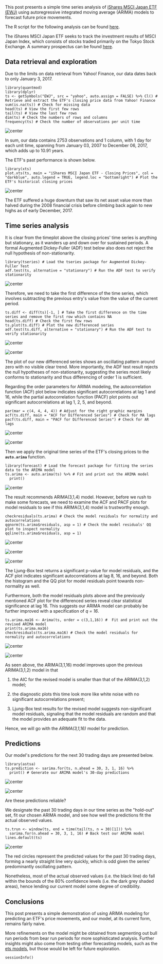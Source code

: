 This post presents a simple time series analysis of [iShares MSCI Japan ETF (EWJ)](https://www.ishares.com/us/products/239665/ishares-msci-japan-etf) using autoregressive integrated moving average (ARIMA) models to forecast future price movements.

The R script for the following analysis can be found [here](http://roywangtw.github.io/files/2017-12-07-Forecasting-Price-Movements-of-iShares-MSCI-Japan-ETF.nb.html).

The iShares MSCI Japan ETF seeks to track the investment results of MSCI Japan Index, which consists of stocks traded primarily on the Tokyo Stock Exchange. A summary prospectus can be found [here](https://www.ishares.com/us/library/stream-document?stream=reg&product=WEBXJPY&shareClass=NA&documentId=925856~926146~926374~1180074~1242907&iframeUrlOverride=%2Fus%2Fliterature%2Fsummary-prospectus%2Fsp-ishares-msci-japan-etf-8-31.pdf).

## Data retrieval and exploration

Due to the limits on data retrieval from Yahoo! Finance, our data dates back to only January 3, 2017.

```
library(quantmod) 
library(dplyr) 
ts <- getSymbols("EWJ", src = "yahoo", auto.assign = FALSE) %>% Cl() # Retrieve and extract the ETF's closing price data from Yahoo! Finance
sum(is.na(ts)) # Check for missing data
head(ts) # View the first few rows
tail(ts) # View the last few rows
dim(ts) # Check the numbers of rows and columns
frequency(ts) # Check the number of observations per unit time
```

![center](http://roywangtw.github.io/images/2017-12-07-load-examine-raw-data.png)

In sum, our data contains 2753 observations and 1 column, with 1 day for each unit time, spanning from January 03, 2007 to December 06, 2017, which adds up to 10.91 years.

The ETF's past performance is shown below.

```
library(xts)
plot.xts(ts, main = "iShares MSCI Japan ETF - Closing Prices", col = "darkblue", auto.legend = TRUE, legend.loc = "bottomright") # Plot the ETF's historical closing prices
```

![center](http://roywangtw.github.io/images/2017-12-07-ETF-timeplot.png)

The ETF suffered a huge downturn that saw its net asset value more than halved during the 2008 financial crisis before climbing back again to new highs as of early December, 2017.

## Time series analysis

It is clear from the timeplot above the closing prices' time series is anything but stationary, as it wanders up and down over for sustained periods. A formal Augmented Dickey-Fuller (ADF) test below also does not reject the null hypothesis of non-stationarity.

```
library(tseries) # Load the tseries package for Augmented Dickey-Fuller Test
adf.test(ts, alternative = "stationary") # Run the ADF test to verify stationarity
```

![center](http://roywangtw.github.io/images/2017-12-07-ADF-test.png)

Therefore, we need to take the first difference of the time series, which involves subtracting the previous entry's value from the value of the current period.

```
ts.diff <- diff(ts)[-1, ] # Take the first difference on the time series and remove the first row which contains NA
head(ts.diff) # Check the first few rows
ts.plot(ts.diff) # Plot the new differenced series
adf.test(ts.diff, alternative = "stationary") # Run the ADF test to verify stationarity
```

![center](http://roywangtw.github.io/images/2017-12-07-load-examine-differenced-series.png)

![center](http://roywangtw.github.io/images/2017-12-07-differenced-series-plot.png)

The plot of our new differenced series shows an oscillating pattern around zero with no visible clear trend. More importantly, the ADF test result rejects the null hypotheses of non-stationarity, suggesting the series most likely conforms to stationarity and thus differencing of order 1 is sufficient.

Regarding the order parameters for ARIMA modeling, the autocorrelation function (ACF) plot below indicates significant autocorrelations at lag 1 and 16, while the partial autocorrelation function (PACF) plot points out significant autocorrelations at lag 1, 2, 5, and beyond.

```
par(mar = c(4, 4, 4, 4)) # Adjust for the right graphic margins
acf(ts.diff, main = "ACF for Differenced Series") # Check for MA lags
pacf(ts.diff, main = "PACF for Differenced Series") # Check for AR lags
```

![center](http://roywangtw.github.io/images/2017-12-07-ACF-differenced-series.png)

![center](http://roywangtw.github.io/images/2017-12-07-PACF-differenced-series.png)

Then we apply the original time series of the ETF's closing prices to the **`auto.arima`** function.

```
library(forecast) # Load the forecast package for fitting the series data to the ARIMA model
ts.arima <- auto.arima(ts) %>% # Fit and print out the ARIMA model
  print()
```

![center](http://roywangtw.github.io/images/2017-12-07-ARIMA-first-model.png)

The result recommends ARIMA(3,1,4) model. However, before we rush to make some forecasts, we need to examine the ACF and PACF plots for model residuals to see if this ARIMA(3,1,4) model is trustworthy enough.

```
checkresiduals(ts.arima) # Check the model residuals for normality and autocorrelations
qqnorm(ts.arima$residuals, asp = 1) # Check the model residuals' QQ plot to inspect normality
qqline(ts.arima$residuals, asp = 1)
```

![center](http://roywangtw.github.io/images/2017-12-07-ARIMA-first-model-Ljung-test.png)


![center](http://roywangtw.github.io/images/2017-12-07-ARIMA-first-model-residuals.png)


![center](http://roywangtw.github.io/images/2017-12-07-ARIMA-first-model-qqplot.png)

The Ljung-Box test returns a significant p-value for model residuals, and the ACF plot indicates significant autocorrelations at lag 8, 16, and beyond. Both the histogram and the QQ plot for model residuals point towards non-normality as well.

Furthermore, both the model residuals plots above and the previously mentioned ACF plot for the differenced series reveal clear statistical significance at lag 16. This suggests our ARIMA model can probably be further improved with a specification of *q = 16*.

```
ts.arima.ma16 <- Arima(ts, order = c(3,1,16)) #  Fit and print out the revised ARIMA model
print(ts.arima.ma16)
checkresiduals(ts.arima.ma16) # Check the model residuals for normality and autocorrelations
```

![center](http://roywangtw.github.io/images/2017-12-07-ARIMA-revised-model.png)


![center](http://roywangtw.github.io/images/2017-12-07-ARIMA-revised-model-residuals.png)

As seen above, the ARIMA(3,1,16) model improves upon the previous ARIMA(3,1,2) model in that

1. the AIC for the revised model is smaller than that of the ARIMA(3,1,2) model;

2. the diagnostic plots this time look more like white noise with no significant autocorrelations present;

3. Ljung-Box test results for the revised model suggests non-significant model residuals, signaling that the model residuals are random and that the model provides an adequate fit to the data. 

Hence, we will go with the *ARIMA(3,1,16)* model for prediction.

## Predictions

Our model's predictions for the next 30 trading days are presented below.

```
library(astsa)
ts.prediction <- sarima.for(ts, n.ahead = 30, 3, 1, 16) %>% 
  print() # Generate our ARIMA model's 30-day predictions
```

![center](http://roywangtw.github.io/images/2017-12-07-ARIMA-revised-model-predictions-numbers.png)


![center](http://roywangtw.github.io/images/2017-12-07-ARIMA-revised-model-predictions-plot.png)

Are these predictions reliable?

We designate the past 30 trading days in our time series as the "hold-out" set, fit our chosen ARIMA model, and see how well the predictions fit the actual observed values.

```
ts.trun <- window(ts, end = time(tail(ts, n = 30)[1])) %>% 
  sarima.for(n.ahead = 30, 3, 1, 16) # Back test our ARIMA model
lines.default(ts)
```

![center](roywangtw.github.io/images/2017-12-07-ARIMA-revised-model-backtest-plot.png)

The red circles represent the predicted values for the past 30 trading days, forming a nearly straight line very quickly, which is odd given the series' predominantly oscillating pattern. 

Nonetheless, most of the actual observed values (i.e. the black line) do fall within the bounds of the 80% confidence levels (i.e. the dark grey shaded areas), hence lending our current model some degree of credibility. 

## Conclusions

This post presents a simple demonstration of using ARIMA modeling for predicting an ETF's price movements, and our model, at its current form, remains fairly naive. 

More refinements on the model might be obtained from segmenting out bull run periods from bear run periods for more sophisticated analysis. Further insights might also come from testing other forecasting models, such as the [ets models](https://ellisp.github.io/blog/2016/11/27/ets-friends), but those would be left for future exploration.

```
sessionInfo()
```
